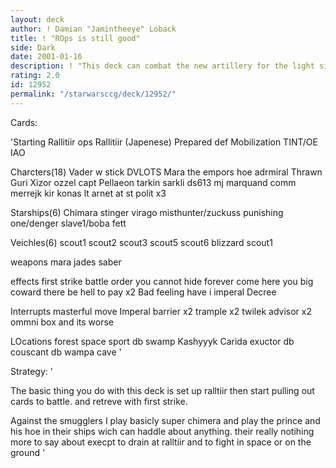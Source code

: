 ```yaml
---
layout: deck
author: ! Damian "Jamintheeye" Loback
title: ! "ROps is still good"
side: Dark
date: 2001-01-16
description: ! "This deck can combat the new artillery for the light side I am sure about that"
rating: 2.0
id: 12952
permalink: "/starwarsccg/deck/12952/"
---
```

Cards: 

'Starting
Rallitiir ops
Rallitiir (Japenese)
Prepared def
Mobilization
TINT/OE
IAO

Charcters(18)
Vader w stick
DVLOTS
Mara the empors hoe
adrmiral Thrawn
Guri
Xizor
ozzel
capt Pellaeon
tarkin
sarkli
ds613
mj marquand
comm merrejk
kir konas
lt arnet
at st polit x3

Starships(6)
Chimara
stinger
virago
misthunter/zuckuss
punishing one/denger
slave1/boba fett

Veichles(6)
scout1
scout2
scout3
scout5
scout6
blizzard scout1

weapons
mara jades saber

effects
first strike
battle order
you cannot hide forever
come here you big coward
there be hell to pay x2
Bad feeling have i
imperal Decree

Interrupts
masterful move
Imperal barrier x2
trample x2
twilek advisor x2
ommni box and its worse

LOcations
forest
space sport db
swamp
Kashyyyk
Carida
exuctor db
couscant db
wampa cave
'

Strategy: '

The basic thing you do with this deck is set up ralltiir then start
pulling out cards to battle. and retreve with first strike.


Against the smugglers I play basicly super chimera and play the prince and his hoe in their ships
wich can haddle about anything. their really notihing more to say about execpt to drain at ralltiir and to fight in space or on the ground '
